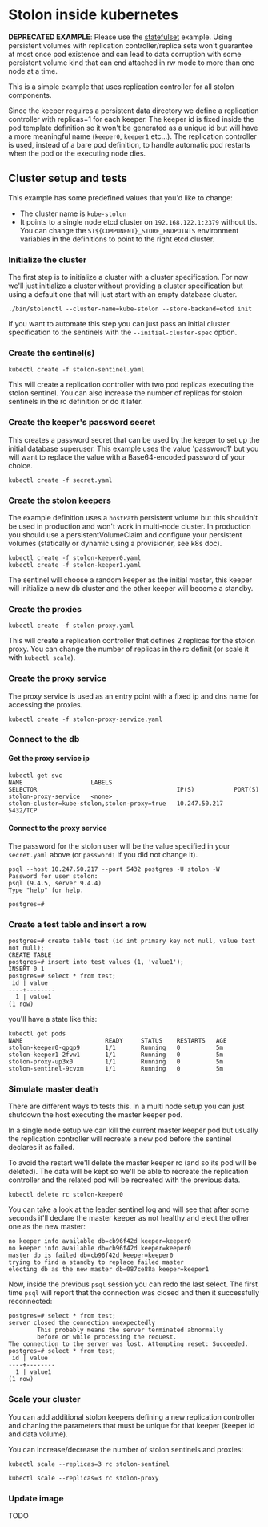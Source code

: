 # Stolon inside kubernetes

**DEPRECATED EXAMPLE**: Please use the [statefulset](../statefulset/README.md) example. Using persistent volumes with replication controller/replica sets won't guarantee at most once pod existence and can lead to data corruption with some persistent volume kind that can end attached in rw mode to more than one node at a time.

This is a simple example that uses replication controller for all stolon components.

Since the keeper requires a persistent data directory we define a replication controller with replicas=1 for each keeper. The keeper id is fixed inside the pod template definition so it won't be generated as a unique id but will have a more meaningful name (`keeper0`, `keeper1` etc...).
The replication controller is used, instead of a bare pod definition, to handle automatic pod restarts when the pod or the executing node dies.

## Cluster setup and tests

This example has some predefined values that you'd like to change:
* The cluster name is `kube-stolon`
* It points to a single node etcd cluster on `192.168.122.1:2379` without tls. You can change the `ST${COMPONENT}_STORE_ENDPOINTS` environment variables in the definitions to point to the right etcd cluster.

### Initialize the cluster

The first step is to initialize a cluster with a cluster specification. For now we'll just initialize a cluster without providing a cluster specification but using a default one that will just start with an empty database cluster.

```
./bin/stolonctl --cluster-name=kube-stolon --store-backend=etcd init
```

If you want to automate this step you can just pass an initial cluster specification to the sentinels with the `--initial-cluster-spec` option.

### Create the sentinel(s)

```
kubectl create -f stolon-sentinel.yaml
```

This will create a replication controller with two pod replicas executing the stolon sentinel. You can also increase the number of replicas for stolon sentinels in the rc definition or do it later.

### Create the keeper's password secret

This creates a password secret that can be used by the keeper to set up the initial database superuser. This example uses the value 'password1' but you will want to replace the value with a Base64-encoded password of your choice.

```
kubectl create -f secret.yaml
```

### Create the stolon keepers

The example definition uses a `hostPath` persistent volume but this shouldn't be used in production and won't work in multi-node cluster. In production you should use a persistentVolumeClaim and configure your persistent volumes (statically or dynamic using a provisioner, see k8s doc).

```
kubectl create -f stolon-keeper0.yaml
kubectl create -f stolon-keeper1.yaml
```

The sentinel will choose a random keeper as the initial master, this keeper will initialize a new db cluster and the other keeper will become a standby.

### Create the proxies

```
kubectl create -f stolon-proxy.yaml
```

This will create a replication controller that defines 2 replicas for the stolon proxy. You can change the number of replicas in the rc definit (or scale it with `kubectl scale`).

### Create the proxy service

The proxy service is used as an entry point with a fixed ip and dns name for accessing the proxies.

```
kubectl create -f stolon-proxy-service.yaml
```

### Connect to the db

#### Get the proxy service ip

```
kubectl get svc
NAME                   LABELS                                    SELECTOR                                       IP(S)           PORT(S)
stolon-proxy-service   <none>                                    stolon-cluster=kube-stolon,stolon-proxy=true   10.247.50.217   5432/TCP
```

#### Connect to the proxy service

The password for the stolon user will be the value specified in your `secret.yaml` above (or `password1` if you did not change it). 

```
psql --host 10.247.50.217 --port 5432 postgres -U stolon -W
Password for user stolon:
psql (9.4.5, server 9.4.4)
Type "help" for help.

postgres=#
```

### Create a test table and insert a row

```
postgres=# create table test (id int primary key not null, value text not null);
CREATE TABLE
postgres=# insert into test values (1, 'value1');
INSERT 0 1
postgres=# select * from test;
 id | value
----+--------
  1 | value1
(1 row)
```

you'll have a state like this:

```
kubectl get pods
NAME                       READY     STATUS    RESTARTS   AGE
stolon-keeper0-qpqp9       1/1       Running   0          5m
stolon-keeper1-2fvw1       1/1       Running   0          5m
stolon-proxy-up3x0         1/1       Running   0          5m
stolon-sentinel-9cvxm      1/1       Running   0          5m
```

### Simulate master death
There are different ways to tests this. In a multi node setup you can just shutdown the host executing the master keeper pod.

In a single node setup we can kill the current master keeper pod but usually the replication controller will recreate a new pod before the sentinel declares it as failed.

To avoid the restart we'll delete the master keeper rc (and so its pod will be deleted). The data will be kept so we'll be able to recreate the replication controller and the related pod will be recreated with the previous data.

```
kubectl delete rc stolon-keeper0
```

You can take a look at the leader sentinel log and will see that after some seconds it'll declare the master keeper as not healthy and elect the other one as the new master:
```
no keeper info available db=cb96f42d keeper=keeper0
no keeper info available db=cb96f42d keeper=keeper0
master db is failed db=cb96f42d keeper=keeper0
trying to find a standby to replace failed master
electing db as the new master db=087ce88a keeper=keeper1
```

Now, inside the previous `psql` session you can redo the last select. The first time `psql` will report that the connection was closed and then it successfully reconnected:

```
postgres=# select * from test;
server closed the connection unexpectedly
        This probably means the server terminated abnormally
        before or while processing the request.
The connection to the server was lost. Attempting reset: Succeeded.
postgres=# select * from test;
 id | value
----+--------
  1 | value1
(1 row)
```

### Scale your cluster

You can add additional stolon keepers defining a new replication controller and chaning the parameters that must be unique for that keeper (keeper id and data volume).

You can increase/decrease the number of stolon sentinels and proxies:

```
kubectl scale --replicas=3 rc stolon-sentinel
```

```
kubectl scale --replicas=3 rc stolon-proxy
```

### Update image

TODO

